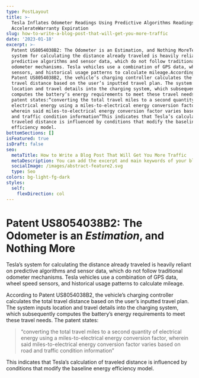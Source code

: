 ```yaml
---
type: PostLayout
title: >-
  Tesla Inflates Odometer Readings Using Predictive Algorithms Readings to
  AccelerateWarranty Expiration
slug: how-to-write-a-blog-post-that-will-get-you-more-traffic
date: '2023-01-18'
excerpt: >-
  Patent US8054038B2: The Odometer is an Estimation, and Nothing MoreTesla’s
  system for calculating the distance already traveled is heavily reliant on
  predictive algorithms and sensor data, which do not follow traditional
  odometer mechanisms. Tesla vehicles use a combination of GPS data, wheel speed
  sensors, and historical usage patterns to calculate mileage.According to
  Patent US8054038B2, the vehicle’s charging controller calculates the total
  travel distance based on the user’s inputted travel plan. The system inputs
  location and travel details into the charging system, which subsequently
  computes the battery’s energy requirements to meet these travel needs. The
  patent states:“converting the total travel miles to a second quantity of
  electrical energy using a miles-to-electrical energy conversion factor,
  wherein said miles-to-electrical energy conversion factor varies based on road
  and traffic condition information”This indicates that Tesla’s calculation of
  traveled distance is influenced by conditions that modify the baseline energy
  efficiency model.
bottomSections: []
isFeatured: true
isDraft: false
seo:
  metaTitle: How to Write a Blog Post That Will Get You More Traffic
  metaDescription: You can add the excerpt and main keywords of your blog post here.
  socialImage: /images/abstract-feature2.svg
  type: Seo
colors: bg-light-fg-dark
styles:
  self:
    flexDirection: col
---
```

# Patent US8054038B2: The Odometer is an *Estimation*, and Nothing More

Tesla’s system for calculating the distance already traveled is heavily reliant on predictive algorithms and sensor data, which do not follow traditional odometer mechanisms. Tesla vehicles use a combination of GPS data, wheel speed sensors, and historical usage patterns to calculate mileage.

According to Patent US8054038B2, the vehicle’s charging controller calculates the total travel distance based on the user’s inputted travel plan. The system inputs location and travel details into the charging system, which subsequently computes the battery’s energy requirements to meet these travel needs. The patent states:

> “converting the total travel miles to a second quantity of electrical energy using a miles-to-electrical energy conversion factor, wherein said miles-to-electrical energy conversion factor varies based on road and traffic condition information”


This indicates that Tesla’s calculation of traveled distance is influenced by conditions that modify the baseline energy efficiency model.

